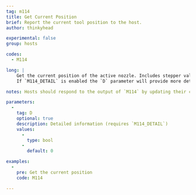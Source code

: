 ```yaml
---
tag: m114
title: Get Current Position
brief: Report the current tool position to the host.
author: thinkyhead

experimental: false
group: hosts

codes:
  - M114

long: |
    Get the current position of the active nozzle. Includes stepper values.
    If `M114_DETAIL` is enabled the `D` parameter will provide more details such as leveling information and kinematics.

notes: Hosts should respond to the output of `M114` by updating their current position.

parameters:
  -
    tag: D
    optional: true
    description: Detailed information (requires `M114_DETAIL`)
    values:
      -
        type: bool
      -
        default: 0

examples:
  -
    pre: Get the current position
    code: M114

---
```


